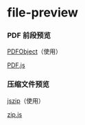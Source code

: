 # file-preview

### PDF 前段预览
[PDFObject](https://pdfobject.com/)（使用）

[PDF.js](http://mozilla.github.io/pdf.js/getting_started/)


### 压缩文件预览
[jszip](https://github.com/Stuk/jszip)（使用）

[zip.js](https://github.com/gildas-lormeau/zip.js)